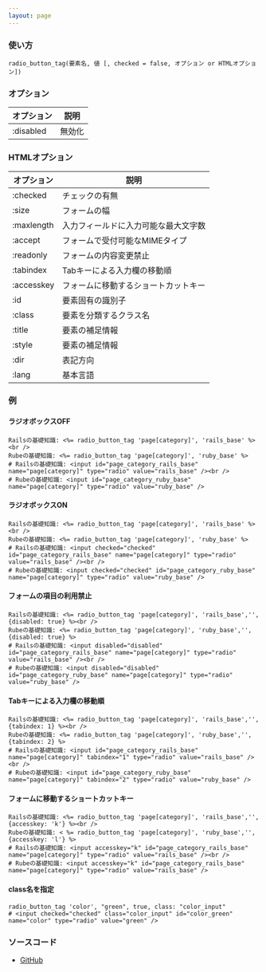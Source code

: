 ```yaml
---
layout: page
---
```

### 使い方
    radio_button_tag(要素名, 値 [, checked = false, オプション or HTMLオプション])

### オプション

オプション   | 説明
---------- | ------------------
:disabled  | 無効化

### HTMLオプション

オプション   | 説明
---------- | ------------------
:checked   | チェックの有無
:size      | フォームの幅
:maxlength | 入力フィールドに入力可能な最大文字数
:accept    | フォームで受付可能なMIMEタイプ
:readonly  | フォームの内容変更禁止
:tabindex  | Tabキーによる入力欄の移動順
:accesskey | フォームに移動するショートカットキー
:id        | 要素固有の識別子
:class     | 要素を分類するクラス名
:title     | 要素の補足情報
:style     | 要素の補足情報
:dir       | 表記方向
:lang      | 基本言語

### 例
#### ラジオボックスOFF
    Railsの基礎知識: <%= radio_button_tag 'page[category]', 'rails_base' %><br />
    Rubeの基礎知識: <%= radio_button_tag 'page[category]', 'ruby_base' %>
    # Railsの基礎知識: <input id="page_category_rails_base" name="page[category]" type="radio" value="rails_base" /><br />
    # Rubeの基礎知識: <input id="page_category_ruby_base" name="page[category]" type="radio" value="ruby_base" />

#### ラジオボックスON
    Railsの基礎知識: <%= radio_button_tag 'page[category]', 'rails_base' %><br />
    Rubeの基礎知識: <%= radio_button_tag 'page[category]', 'ruby_base' %>
    # Railsの基礎知識: <input checked="checked" id="page_category_rails_base" name="page[category]" type="radio" value="rails_base" /><br />
    # Rubeの基礎知識: <input checked="checked" id="page_category_ruby_base" name="page[category]" type="radio" value="ruby_base" />

#### フォームの項目の利用禁止
    Railsの基礎知識: <%= radio_button_tag 'page[category]', 'rails_base','', {disabled: true} %><br />
    Rubeの基礎知識: <%= radio_button_tag 'page[category]', 'ruby_base','', {disabled: true} %>
    # Railsの基礎知識: <input disabled="disabled" id="page_category_rails_base" name="page[category]" type="radio" value="rails_base" /><br />
    # Rubeの基礎知識: <input disabled="disabled" id="page_category_ruby_base" name="page[category]" type="radio" value="ruby_base" />

#### Tabキーによる入力欄の移動順
    Railsの基礎知識: <%= radio_button_tag 'page[category]', 'rails_base','', {tabindex: 1} %><br />
    Rubeの基礎知識: <%= radio_button_tag 'page[category]', 'ruby_base','', {tabindex: 2} %>
    # Railsの基礎知識: <input id="page_category_rails_base" name="page[category]" tabindex="1" type="radio" value="rails_base" /><br />
    # Rubeの基礎知識: <input id="page_category_ruby_base" name="page[category]" tabindex="2" type="radio" value="ruby_base" />

#### フォームに移動するショートカットキー
    Railsの基礎知識: <%= radio_button_tag 'page[category]', 'rails_base','', {accesskey: 'k'} %><br />
    Rubeの基礎知識: < %= radio_button_tag 'page[category]', 'ruby_base','', {accesskey: 'l'} %>
    # Railsの基礎知識: <input accesskey="k" id="page_category_rails_base" name="page[category]" type="radio" value="rails_base" /><br />
    # Rubeの基礎知識: <input accesskey="k" id="page_category_rails_base" name="page[category]" type="radio" value="rails_base" />

#### class名を指定
    radio_button_tag 'color', "green", true, class: "color_input"
    # <input checked="checked" class="color_input" id="color_green" name="color" type="radio" value="green" />

### ソースコード
* [GitHub](https://github.com/rails/rails/blob/f33d52c95217212cbacc8d5e44b5a8e3cdc6f5b3/actionview/lib/action_view/helpers/form_tag_helper.rb#L406)